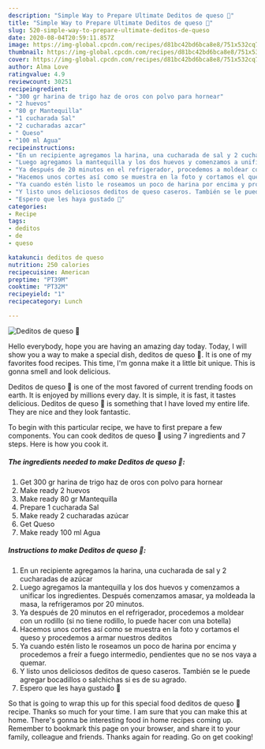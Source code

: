 ```yaml
---
description: "Simple Way to Prepare Ultimate Deditos de queso 🥰"
title: "Simple Way to Prepare Ultimate Deditos de queso 🥰"
slug: 520-simple-way-to-prepare-ultimate-deditos-de-queso
date: 2020-08-04T20:59:11.857Z
image: https://img-global.cpcdn.com/recipes/d81bc42bd6bca8e8/751x532cq70/deditos-de-queso-🥰-foto-principal.jpg
thumbnail: https://img-global.cpcdn.com/recipes/d81bc42bd6bca8e8/751x532cq70/deditos-de-queso-🥰-foto-principal.jpg
cover: https://img-global.cpcdn.com/recipes/d81bc42bd6bca8e8/751x532cq70/deditos-de-queso-🥰-foto-principal.jpg
author: Alma Love
ratingvalue: 4.9
reviewcount: 30251
recipeingredient:
- "300 gr harina de trigo haz de oros con polvo para hornear"
- "2 huevos"
- "80 gr Mantequilla"
- "1 cucharada Sal"
- "2 cucharadas azcar"
- " Queso"
- "100 ml Agua"
recipeinstructions:
- "En un recipiente agregamos la harina, una cucharada de sal y 2 cucharadas de azúcar"
- "Luego agregamos la mantequilla y los dos huevos y comenzamos a unificar los ingredientes. Después comenzamos amasar, ya moldeada la masa, la refrigeramos por 20 minutos."
- "Ya después de 20 minutos en el refrigerador, procedemos a moldear con un rodillo (si no tiene rodillo, lo puede hacer con una botella)"
- "Hacemos unos cortes así como se muestra en la foto y cortamos el queso y procedemos a armar nuestros deditos"
- "Ya cuando estén listo le roseamos un poco de harina por encima y procedemos a freír a fuego intermedio, pendientes que no se nos vaya a quemar."
- "Y listo unos deliciosos deditos de queso caseros. También se le puede agregar bocadillos o salchichas si es de su agrado."
- "Espero que les haya gustado 🥰"
categories:
- Recipe
tags:
- deditos
- de
- queso

katakunci: deditos de queso 
nutrition: 250 calories
recipecuisine: American
preptime: "PT39M"
cooktime: "PT32M"
recipeyield: "1"
recipecategory: Lunch

---
```



![Deditos de queso 🥰](https://img-global.cpcdn.com/recipes/d81bc42bd6bca8e8/751x532cq70/deditos-de-queso-🥰-foto-principal.jpg)

Hello everybody, hope you are having an amazing day today. Today, I will show you a way to make a special dish, deditos de queso 🥰. It is one of my favorites food recipes. This time, I'm gonna make it a little bit unique. This is gonna smell and look delicious.

Deditos de queso 🥰 is one of the most favored of current trending foods on earth. It is enjoyed by millions every day. It is simple, it is fast, it tastes delicious. Deditos de queso 🥰 is something that I have loved my entire life. They are nice and they look fantastic.




To begin with this particular recipe, we have to first prepare a few components. You can cook deditos de queso 🥰 using 7 ingredients and 7 steps. Here is how you cook it.

<!--inarticleads1-->

##### The ingredients needed to make Deditos de queso 🥰:

1. Get 300 gr harina de trigo haz de oros con polvo para hornear
1. Make ready 2 huevos
1. Make ready 80 gr Mantequilla
1. Prepare 1 cucharada Sal
1. Make ready 2 cucharadas azúcar
1. Get  Queso
1. Make ready 100 ml Agua




<!--inarticleads2-->

##### Instructions to make Deditos de queso 🥰:

1. En un recipiente agregamos la harina, una cucharada de sal y 2 cucharadas de azúcar
1. Luego agregamos la mantequilla y los dos huevos y comenzamos a unificar los ingredientes. Después comenzamos amasar, ya moldeada la masa, la refrigeramos por 20 minutos.
1. Ya después de 20 minutos en el refrigerador, procedemos a moldear con un rodillo (si no tiene rodillo, lo puede hacer con una botella)
1. Hacemos unos cortes así como se muestra en la foto y cortamos el queso y procedemos a armar nuestros deditos
1. Ya cuando estén listo le roseamos un poco de harina por encima y procedemos a freír a fuego intermedio, pendientes que no se nos vaya a quemar.
1. Y listo unos deliciosos deditos de queso caseros. También se le puede agregar bocadillos o salchichas si es de su agrado.
1. Espero que les haya gustado 🥰




So that is going to wrap this up for this special food deditos de queso 🥰 recipe. Thanks so much for your time. I am sure that you can make this at home. There's gonna be interesting food in home recipes coming up. Remember to bookmark this page on your browser, and share it to your family, colleague and friends. Thanks again for reading. Go on get cooking!
